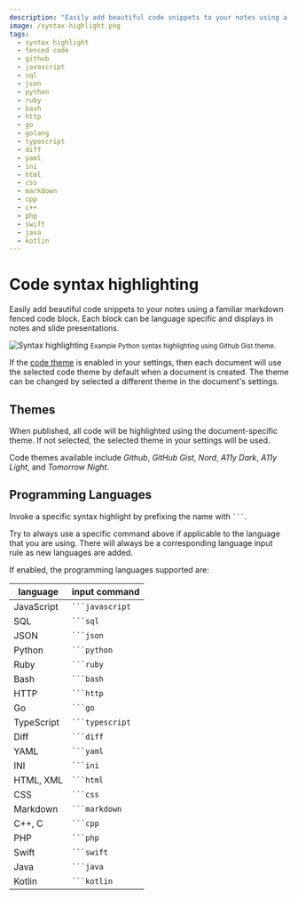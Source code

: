 ```yaml
---
description: "Easily add beautiful code snippets to your notes using a familiar markdown fenced code block. Each block can be language specific and displays in notes and slide presentations."
image: /syntax-highlight.png
tags:
  - syntax highlight
  - fenced code
  - github
  - javascript
  - sql
  - json
  - python
  - ruby
  - bash
  - http
  - go
  - golang
  - typescript
  - diff
  - yaml
  - ini
  - html
  - css
  - markdown
  - cpp
  - c++
  - php
  - swift
  - java
  - kotlin
---
```


# Code syntax highlighting

Easily add beautiful code snippets to your notes using a familiar markdown fenced code block. Each block can be language specific and displays in notes and slide presentations.

![Syntax highlighting](/syntax-highlight.png)
<small>Example Python syntax highlighting using Github Gist theme.</small>

If the [code theme](/user-settings/settings.html#code-theme) is enabled in your settings, then each document will use the selected code theme by default when a document is created. The theme can be changed by selected a different theme in the document's settings.

## Themes

When published, all code will be highlighted using the document-specific theme. If not selected, the selected theme in your settings will be used.

Code themes available include _Github_, _GitHub Gist_, _Nord_, _A11y Dark_, _A11y Light_, and _Tomorrow Night_.

## Programming Languages

Invoke a specific syntax highlight by prefixing the name with ` ``` `.

Try to always use a specific command above if applicable to the language
that you are using. There will always be a corresponding language input rule as
new languages are added.

If enabled, the programming languages supported are:

| language   | input command     |
| ---------- | ----------------- |
| JavaScript | ` ```javascript ` |
| SQL        | ` ```sql `        |
| JSON       | ` ```json `       |
| Python     | ` ```python `     |
| Ruby       | ` ```ruby `       |
| Bash       | ` ```bash `       |
| HTTP       | ` ```http `       |
| Go         | ` ```go `         |
| TypeScript | ` ```typescript ` |
| Diff       | ` ```diff `       |
| YAML       | ` ```yaml `       |
| INI        | ` ```ini `        |
| HTML, XML  | ` ```html `       |
| CSS        | ` ```css `        |
| Markdown   | ` ```markdown `   |
| C++, C     | ` ```cpp `        |
| PHP        | ` ```php `        |
| Swift      | ` ```swift `      |
| Java       | ` ```java `       |
| Kotlin     | ` ```kotlin `     |

